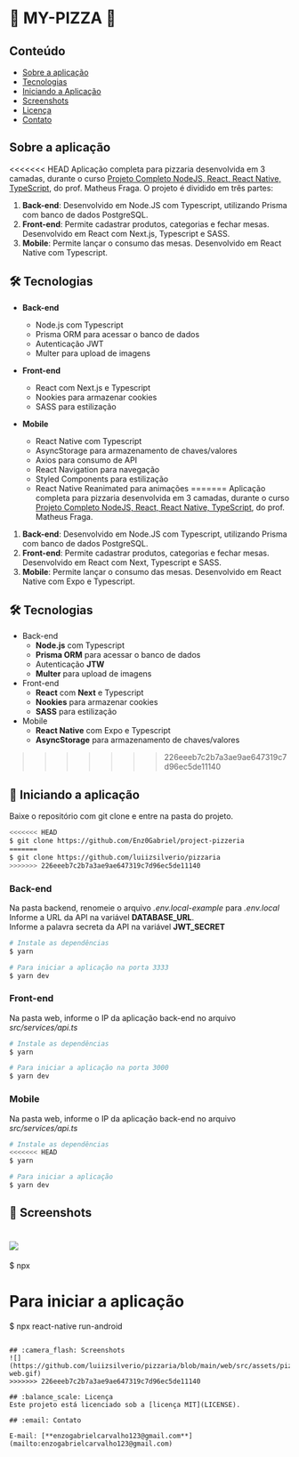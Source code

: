 # 🍕 MY-PIZZA 🍕

## Conteúdo
* [Sobre a aplicação](#sobre-a-aplicação)
* [Tecnologias](#hammer_and_wrench-tecnologias)
* [Iniciando a Aplicação](#car-Iniciando-a-aplicação)
* [Screenshots](#camera_flash-screenshots)
* [Licença](#balance_scale-licença)
* [Contato](#email-contato)

## Sobre a aplicação
<<<<<<< HEAD
Aplicação completa para pizzaria desenvolvida em 3 camadas, durante o curso [Projeto Completo NodeJS, React, React Native, TypeScript](https://www.udemy.com/course/dev-fullstack/), do prof. Matheus Fraga. O projeto é dividido em três partes:
<br />
1. **Back-end**: Desenvolvido em Node.JS com Typescript, utilizando Prisma com banco de dados PostgreSQL.
2. **Front-end**: Permite cadastrar produtos, categorias e fechar mesas. Desenvolvido em React com Next.js, Typescript e SASS.
3. **Mobile**: Permite lançar o consumo das mesas. Desenvolvido em React Native com Typescript.

## :hammer_and_wrench: Tecnologias
* **Back-end**
  * Node.js com Typescript
  * Prisma ORM para acessar o banco de dados
  * Autenticação JWT
  * Multer para upload de imagens

* **Front-end**
  * React com Next.js e Typescript
  * Nookies para armazenar cookies
  * SASS para estilização

* **Mobile**
  * React Native com Typescript
  * AsyncStorage para armazenamento de chaves/valores
  * Axios para consumo de API
  * React Navigation para navegação
  * Styled Components para estilização
  * React Native Reanimated para animações
=======
Aplicação completa para pizzaria desenvolvida em 3 camadas, durante o curso [Projeto Completo NodeJS, React, React Native, TypeScript](https://www.udemy.com/course/dev-fullstack/), do prof. Matheus Fraga.<br />
1. __Back-end__: Desenvolvido em Node.JS com Typescript, utilizando Prisma com banco de dados PostgreSQL.
2. __Front-end__: Permite cadastrar produtos, categorias e fechar mesas. Desenvolvido em React com Next, Typescript e SASS.
3. __Mobile__: Permite lançar o consumo das mesas. Desenvolvido em React Native com Expo e Typescript.

## :hammer_and_wrench: Tecnologias
* Back-end
  * __Node.js__ com Typescript
  * __Prisma ORM__ para acessar o banco de dados
  * Autenticação __JTW__
  * __Multer__ para upload de imagens
* Front-end
  * __React__ com __Next__ e Typescript
  * __Nookies__ para armazenar cookies
  * __SASS__ para estilização
* Mobile
  * __React Native__ com Expo e Typescript
  * __AsyncStorage__ para armazenamento de chaves/valores
>>>>>>> 226eeeb7c2b7a3ae9ae647319c7d96ec5de11140

## :car: Iniciando a aplicação
Baixe o repositório com git clone e entre na pasta do projeto.
```bash
<<<<<<< HEAD
$ git clone https://github.com/Enz0Gabriel/project-pizzeria
=======
$ git clone https://github.com/luiizsilverio/pizzaria
>>>>>>> 226eeeb7c2b7a3ae9ae647319c7d96ec5de11140
```

### __Back-end__
Na pasta backend, renomeie o arquivo _.env.local-example_ para _.env.local_<br/>
Informe a URL da API na variável __DATABASE_URL__.<br/>
Informe a palavra secreta da API na variável __JWT_SECRET__<br/>
```bash
# Instale as dependências
$ yarn

# Para iniciar a aplicação na porta 3333
$ yarn dev
```
### __Front-end__
  Na pasta web, informe o IP da aplicação back-end no arquivo _src/services/api.ts_<br/>
```bash
# Instale as dependências
$ yarn

# Para iniciar a aplicação na porta 3000
$ yarn dev
```
### __Mobile__
  Na pasta web, informe o IP da aplicação back-end no arquivo _src/services/api.ts_<br/>
```bash
# Instale as dependências
<<<<<<< HEAD
$ yarn

# Para iniciar a aplicação
$ yarn dev
```

## :camera_flash: Screenshots
![](https://github.com/Enz0Gabriel/project-pizzeria/main/web/src/assets/pizza-web.gif)
=======
$ npx

# Para iniciar a aplicação
$ npx react-native run-android
```

## :camera_flash: Screenshots
![](https://github.com/luiizsilverio/pizzaria/blob/main/web/src/assets/pizza-web.gif)
>>>>>>> 226eeeb7c2b7a3ae9ae647319c7d96ec5de11140

## :balance_scale: Licença
Este projeto está licenciado sob a [licença MIT](LICENSE).

## :email: Contato

E-mail: [**enzogabrielcarvalho123@gmail.com**](mailto:enzogabrielcarvalho123@gmail.com)
